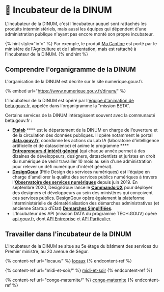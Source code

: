 # 🗻 Incubateur de la DINUM

L'incubateur de la DINUM, c'est l'incubateur auquel sont rattachés les produits interministériels, mais aussi les équipes qui dépendent d'une administration publique n'ayant pas encore monté son propre incubateur.

{% hint style="info" %}
Par exemple, le produit [Ma Cantine](https://beta.gouv.fr/startups/ma-cantine-egalim.html) est porté par le ministère de l'Agriculture et de l'alimentation, mais est rattaché à l'incubateur de la DINUM.
{% endhint %}

## Comprendre l'organigramme de la DINUM

L'organisation de la DINUM est décrite sur le site numerique.gouv.fr.

{% embed url="https://www.numerique.gouv.fr/dinum/" %}

L'incubateur de la DINUM est opéré par l'[équipe d'animation de beta.gouv.fr](../../travailler-a-beta-gouv/actions-transverses/equipe-danimation.md), appelée dans l'organigramme la "mission BETA".

Certains services de la DINUM intéragissent souvent avec la communauté beta.gouv.fr :

* [**Etalab**](https://www.etalab.gouv.fr) \*\*\*\* est le département de la DINUM en charge de l'ouverture et de la circulation des données publiques. Il opère notamment le portail [**data.gouv.fr**](https://www.data.gouv.fr/fr/), coordonne les actions du Lab IA (laboratoire d'intelligence artificielle et de datascience) et anime le programme \*\*\*\* [**Entrepreneurs d'intérêt général**](https://entrepreneur-interet-general.etalab.gouv.fr) (qui chaque année permet à des dizaines de développeurs, designers, datascientists et juristes en droit du numérique de venir travailler 10 mois au sein d'une administration pour relever un défi numérique d'intérêt général).
* [**DesignGouv**](https://design.numerique.gouv.fr) (Pôle Design des services numériques) est l'équipe en charge d'améliorer la qualité des services publics numériques à travers l'[**Observatoire des services numériques**](https://observatoire.numerique.gouv.fr) depuis juin 2019. En septembre 2020, DesignGouv lance le [**Commando UX**](https://design.numerique.gouv.fr/commando-ux) pour déployer des designers et développeurs au sein des ministères qui conçoivent ces services publics. DesignGouv opère également la plateforme interministérielle de dématérialisation des démarches administratives (et ancienne Startup d'État) [**Demarches Simplifiées**](https://www.demarches-simplifiees.fr).
* L'Incubateur des API (mission DATA du programme TECH.GOUV) opère [api.gouv.fr](https://api.gouv.fr), dont [API Entreprise](https://beta.gouv.fr/startups/api-entreprise.html) et [API Particulier](https://beta.gouv.fr/startups/api-particulier.html).

## Travailler dans l'incubateur de la DINUM

L'incubateur de la DINUM se situe au 5e étage du bâtiment des services du Premier ministre, au 20 avenue de Ségur.

{% content-ref url="locaux/" %}
[locaux](locaux/)
{% endcontent-ref %}

{% content-ref url="midi-et-soir/" %}
[midi-et-soir](midi-et-soir/)
{% endcontent-ref %}

{% content-ref url="conge-maternite/" %}
[conge-maternite](conge-maternite/)
{% endcontent-ref %}
